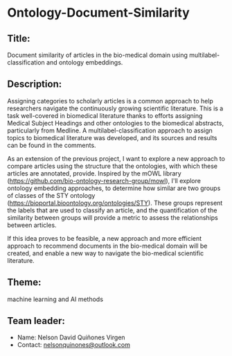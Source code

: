# Ontology-Document-Similarity

## Title:

Document similarity of articles in the bio-medical domain using
multilabel-classification and ontology embeddings.

## Description:

Assigning categories to scholarly articles is a common approach to
help researchers navigate the continuously growing scientific
literature. This is a task well-covered in biomedical literature
thanks to efforts assigning Medical Subject Headings and other
ontologies to the biomedical abstracts, particularly from Medline. A
multilabel-classification approach to assign topics to biomedical
literature was developed, and its sources and results can be found in
the comments.
 
As an extension of the previous project, I want to explore a new
approach to compare articles using the structure that the ontologies,
with which these articles are annotated, provide. Inspired by the mOWL
library (https://github.com/bio-ontology-research-group/mowl), I'll
explore ontology embedding approaches, to determine how similar are
two groups of classes of the STY ontology
(https://bioportal.bioontology.org/ontologies/STY). These groups
represent the labels that are used to classify an article, and the
quantification of the similarity between groups will provide a metric
to assess the relationships between articles.
 
If this idea proves to be feasible, a new approach and more efficient
approach to recommend documents in the bio-medical domain will be
created, and enable a new way to navigate the bio-medical scientific
literature.

## Theme:

machine learning and AI methods

## Team leader:

 * Name: Nelson David Quiñones Virgen
 * Contact: nelsonquinones@outlook.com
